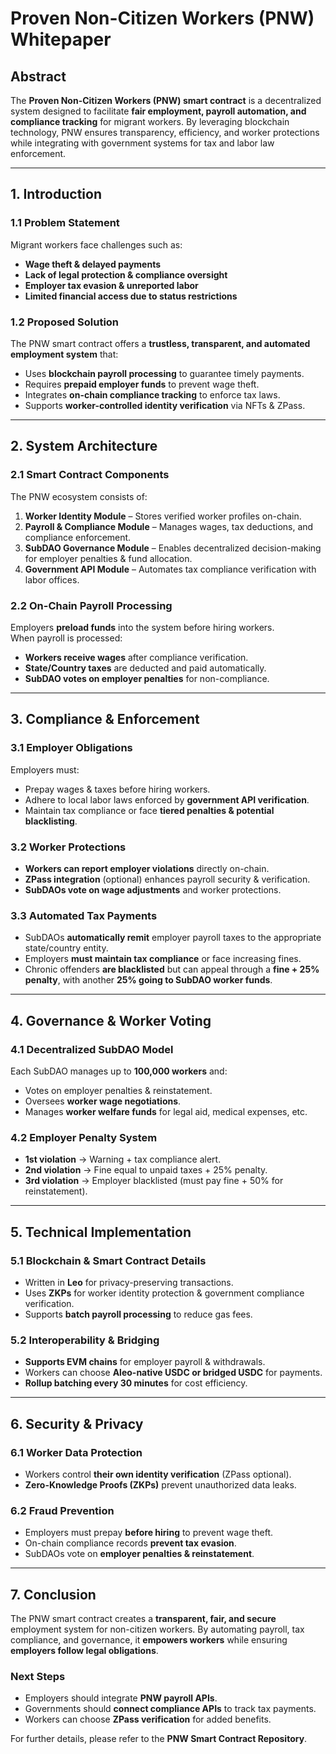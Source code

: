 # Proven Non-Citizen Workers (PNW) Whitepaper  

## Abstract  
The **Proven Non-Citizen Workers (PNW) smart contract** is a decentralized system designed to facilitate **fair employment, payroll automation, and compliance tracking** for migrant workers. By leveraging blockchain technology, PNW ensures transparency, efficiency, and worker protections while integrating with government systems for tax and labor law enforcement.  

---

## 1. Introduction  

### 1.1 Problem Statement  
Migrant workers face challenges such as:  
- **Wage theft & delayed payments**  
- **Lack of legal protection & compliance oversight**  
- **Employer tax evasion & unreported labor**  
- **Limited financial access due to status restrictions**  

### 1.2 Proposed Solution  
The PNW smart contract offers a **trustless, transparent, and automated employment system** that:  
- Uses **blockchain payroll processing** to guarantee timely payments.  
- Requires **prepaid employer funds** to prevent wage theft.  
- Integrates **on-chain compliance tracking** to enforce tax laws.  
- Supports **worker-controlled identity verification** via NFTs & ZPass.  

---

## 2. System Architecture  

### 2.1 Smart Contract Components  
The PNW ecosystem consists of:  
1. **Worker Identity Module** – Stores verified worker profiles on-chain.  
2. **Payroll & Compliance Module** – Manages wages, tax deductions, and compliance enforcement.  
3. **SubDAO Governance Module** – Enables decentralized decision-making for employer penalties & fund allocation.  
4. **Government API Module** – Automates tax compliance verification with labor offices.  

### 2.2 On-Chain Payroll Processing  
Employers **preload funds** into the system before hiring workers.  
When payroll is processed:  
- **Workers receive wages** after compliance verification.  
- **State/Country taxes** are deducted and paid automatically.  
- **SubDAO votes on employer penalties** for non-compliance.  

---

## 3. Compliance & Enforcement  

### 3.1 Employer Obligations  
Employers must:  
- Prepay wages & taxes before hiring workers.  
- Adhere to local labor laws enforced by **government API verification**.  
- Maintain tax compliance or face **tiered penalties & potential blacklisting**.  

### 3.2 Worker Protections  
- **Workers can report employer violations** directly on-chain.  
- **ZPass integration** (optional) enhances payroll security & verification.  
- **SubDAOs vote on wage adjustments** and worker protections.  

### 3.3 Automated Tax Payments  
- SubDAOs **automatically remit** employer payroll taxes to the appropriate state/country entity.  
- Employers **must maintain tax compliance** or face increasing fines.  
- Chronic offenders **are blacklisted** but can appeal through a **fine + 25% penalty**, with another **25% going to SubDAO worker funds**.  

---

## 4. Governance & Worker Voting  

### 4.1 Decentralized SubDAO Model  
Each SubDAO manages up to **100,000 workers** and:  
- Votes on employer penalties & reinstatement.  
- Oversees **worker wage negotiations**.  
- Manages **worker welfare funds** for legal aid, medical expenses, etc.  

### 4.2 Employer Penalty System  
- **1st violation** → Warning + tax compliance alert.  
- **2nd violation** → Fine equal to unpaid taxes + 25% penalty.  
- **3rd violation** → Employer blacklisted (must pay fine + 50% for reinstatement).  

---

## 5. Technical Implementation  

### 5.1 Blockchain & Smart Contract Details  
- Written in **Leo** for privacy-preserving transactions.  
- Uses **ZKPs** for worker identity protection & government compliance verification.  
- Supports **batch payroll processing** to reduce gas fees.  

### 5.2 Interoperability & Bridging  
- **Supports EVM chains** for employer payroll & withdrawals.  
- Workers can choose **Aleo-native USDC or bridged USDC** for payments.  
- **Rollup batching every 30 minutes** for cost efficiency.  

---

## 6. Security & Privacy  

### 6.1 Worker Data Protection  
- Workers control **their own identity verification** (ZPass optional).  
- **Zero-Knowledge Proofs (ZKPs)** prevent unauthorized data leaks.  

### 6.2 Fraud Prevention  
- Employers must prepay **before hiring** to prevent wage theft.  
- On-chain compliance records **prevent tax evasion**.  
- SubDAOs vote on **employer penalties & reinstatement**.  

---

## 7. Conclusion  
The PNW smart contract creates a **transparent, fair, and secure** employment system for non-citizen workers. By automating payroll, tax compliance, and governance, it **empowers workers** while ensuring **employers follow legal obligations**.  

### **Next Steps**  
- Employers should integrate **PNW payroll APIs**.  
- Governments should **connect compliance APIs** to track tax payments.  
- Workers can choose **ZPass verification** for added benefits.  

For further details, please refer to the **PNW Smart Contract Repository**.
